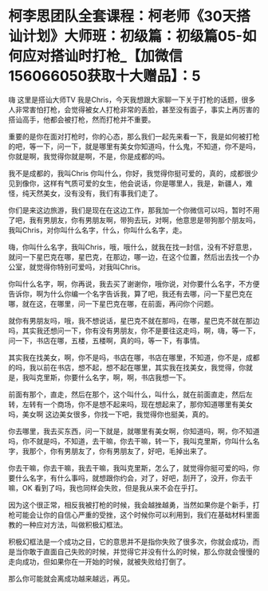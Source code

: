 # 柯李思团队全套课程：柯老师《30天搭讪计划》大师班：初级篇：初级篇05-如何应对搭讪时打枪_【加微信156066050获取十大赠品】：5

嗨 这里是搭讪大师TV 我是Chris，今天我想跟大家聊一下关于打枪的话题，很多人非常害怕打枪，会觉得被女人打枪非常的丢脸，甚至没有面子，事实上再厉害的搭讪高手，他都会被打枪，然而打枪并不重要。

重要的是你在面对打枪时，你的心态，那么我们一起先来看一下，我是如何被打枪的吧，等一下，问一下，就是哪里有美女你知道吗，什么鬼，不知道，你不是吗，你就是啊，我觉得你就是啊，不是，你是成都的吗。

我不是成都的，我叫Chris 你叫什么，你好，我觉得你挺可爱的，真的，成都很少见到像你，这样有气质可爱的女生，他会说话，你是哪里人，我是，新疆人，难怪，纯天然美女，没有没有，我们有事我们走了。

你们是来这边旅游，我们是现在在这边工作，那我加一个你微信可以吗，暂时不用了吧，我有男朋友，你有男朋友啊，带狗去玩，对啊，他意思是带狗那个朋友吗，我叫Chris，对你叫什么名字，什么，你叫什么名字，走。

嗨，你叫什么名字，我叫Chris，哦，哦什么，就我在找一封信，没有不好意思，就问一下星巴克在哪，星巴克，在那边，哪一边，在这个位置，然后出去找一个办公室，就觉得你特别可爱吗，对我叫Chris。

你叫什么名字，啊，你再说，我去买了谢谢你，哦你说，对你要什么名字，不方便告诉你，啊为什么你编一个名字告诉我，算了吧，我还有去哪，问一下星巴克在哪，就在这，在哪里，问一下星巴克在哪，在前面，再问你个问题。

就你有男朋友吗，哦，我不想说话，星巴克不就在那吗，在哪，星巴克不就在那边吗，其实我还想问一下，你有没有男朋友，你不是要往这走吗，啊，嗨，等一下，问一下，书店在哪，五楼，五楼啊，真的吗，等一下，有事情。

其实我在找美女，啊，你不是吗，书店在哪，书店在哪里，不知道，你不是，成都的吗，我以前在书店，想不起，想不起在哪里，其实我在找美女，我觉得，你就是，我叫克里斯，你要什么名字，啊，啊，书店我想一下。

前面有那个，直走，然后在那个，这个叫什么，叫什么，就在前面直走，然后左转，左转有一个商场，你不是想不起来吗，现在想起来了，那你知道哪里有美女吗，美女啊 这边美女很多，你找一下吧，我觉得你也挺美，真的。

你去哪里，我去买东西，问一下就是，就哪里有美女啊，你知道吗，啊，你不知道吗，你不就是吗，不知道，去干嘛，你去干嘛，转一下，我叫克里斯，你叫什么名字，我那个，你有男朋友了，你有男朋友了，好吧，毛掉出来了。

你去干嘛，你去干嘛，我去干嘛，我叫克里斯，怎么了，就觉得你挺可爱的吗，你要什么名字，有什么事吗，就想跟你约会，对了，好吧，刮开了，没开，你去干嘛，OK 看到了吗，我也同样会失败，但是我从来不会在乎打。

因为这个很正常，相反我被打枪的时候，我会越挫越勇，当然如果你是个新手，打枪可能会让你的自信心严重的受挫，这个时候你可以利用到，我们在基础材料里面教的一种应对方法，叫做积极幻框法。

积极幻框法是一个成功之目，它的意思并不是指你失败了很多次，你就会成功，而是当你敢于直面自己失败的时候，并觉得它并没有什么的时候，那么你就会慢慢的走向成功，但如果你在一开始的时候，就被失败给打倒了。

那么你可能就会离成功越来越远，再见。